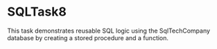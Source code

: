 # SQLTask8
This task demonstrates reusable SQL logic using the SqlTechCompany database by creating a stored procedure and a function.
